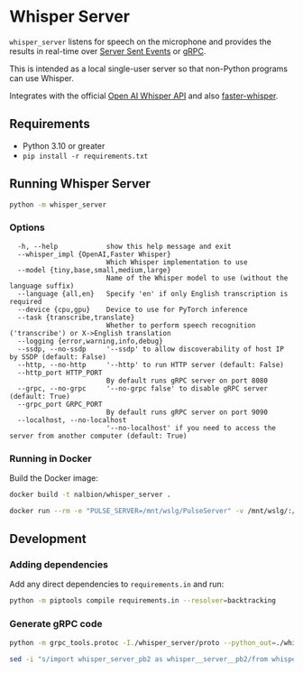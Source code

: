 # Whisper Server

`whisper_server` listens for speech on the microphone and provides the results in real-time over 
[Server Sent Events](https://developer.mozilla.org/en-US/docs/Web/API/Server-sent_events/Using_server-sent_events) 
or [gRPC](https://grpc.io/).

This is intended as a local single-user server so that non-Python programs can use Whisper.

Integrates with the official [Open AI Whisper API](https://openai.com/research/whisper) and also
[faster-whisper](https://github.com/guillaumekln/faster-whisper).

## Requirements
- Python 3.10 or greater
- `pip install -r requirements.txt`

## Running Whisper Server

```bash
python -m whisper_server
```

### Options
```
  -h, --help            show this help message and exit
  --whisper_impl {OpenAI,Faster Whisper}
                        Which Whisper implementation to use
  --model {tiny,base,small,medium,large}
                        Name of the Whisper model to use (without the language suffix)
  --language {all,en}   Specify 'en' if only English transcription is required
  --device {cpu,gpu}    Device to use for PyTorch inference
  --task {transcribe,translate}
                        Whether to perform speech recognition ('transcribe') or X->English translation
  --logging {error,warning,info,debug}
  --ssdp, --no-ssdp     '--ssdp' to allow discoverability of host IP by SSDP (default: False)
  --http, --no-http     '--http' to run HTTP server (default: False)
  --http_port HTTP_PORT
                        By default runs gRPC server on port 8080
  --grpc, --no-grpc     '--no-grpc false' to disable gRPC server (default: True)
  --grpc_port GRPC_PORT
                        By default runs gRPC server on port 9090
  --localhost, --no-localhost
                        '--no-localhost' if you need to access the server from another computer (default: True)
```

### Running in Docker

Build the Docker image:
```bash
docker build -t nalbion/whisper_server .
```

```bash
docker run --rm -e "PULSE_SERVER=/mnt/wslg/PulseServer" -v /mnt/wslg/:/mnt/wslg/ nalbion/whisper_server
```


## Development

### Adding dependencies

Add any direct dependencies to `requirements.in` and run:

```bash
python -m piptools compile requirements.in --resolver=backtracking
```


### Generate gRPC code

```bash
python -m grpc_tools.protoc -I./whisper_server/proto --python_out=./whisper_server/proto --pyi_out=./whisper_server/proto --grpc_python_out=./whisper_server/proto ./whisper_server/proto/whisper_server.proto

sed -i "s/import whisper_server_pb2 as whisper__server__pb2/from whisper_server.proto import whisper_server_pb2 as whisper__server__pb2/" whisper_server/proto/whisper_server_pb2_grpc.py 
```
